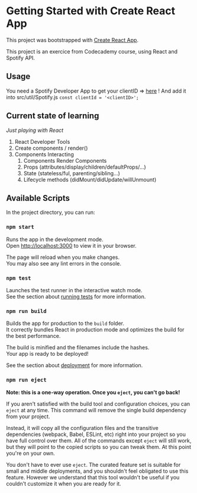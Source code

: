 # Getting Started with Create React App

This project was bootstrapped with [Create React App](https://github.com/facebook/create-react-app).

This project is an exercice from Codecademy course, using React and Spotify API.

## Usage

You need a Spotify Developer App to get your clientID => [here](https://developer.spotify.com/dashboard/applications) !
And add it into src/util/Spotify.js
`const clientId = '<clientID>';`

## Current state of learning
*Just playing with React*

1. React Developer Tools
2. Create components / render()
3. Components Interacting
    1. Components Render Components
    2. Props (attributes/display/children/defaultProps/...)
    3. State (stateless/ful, parenting/sibling...)
    4. Lifecycle methods (didMount/didUpdate/willUnmount)


## Available Scripts

In the project directory, you can run:

### `npm start`

Runs the app in the development mode.\
Open [http://localhost:3000](http://localhost:3000) to view it in your browser.

The page will reload when you make changes.\
You may also see any lint errors in the console.

### `npm test`

Launches the test runner in the interactive watch mode.\
See the section about [running tests](https://facebook.github.io/create-react-app/docs/running-tests) for more information.

### `npm run build`

Builds the app for production to the `build` folder.\
It correctly bundles React in production mode and optimizes the build for the best performance.

The build is minified and the filenames include the hashes.\
Your app is ready to be deployed!

See the section about [deployment](https://facebook.github.io/create-react-app/docs/deployment) for more information.

### `npm run eject`

**Note: this is a one-way operation. Once you `eject`, you can't go back!**

If you aren't satisfied with the build tool and configuration choices, you can `eject` at any time. This command will remove the single build dependency from your project.

Instead, it will copy all the configuration files and the transitive dependencies (webpack, Babel, ESLint, etc) right into your project so you have full control over them. All of the commands except `eject` will still work, but they will point to the copied scripts so you can tweak them. At this point you're on your own.

You don't have to ever use `eject`. The curated feature set is suitable for small and middle deployments, and you shouldn't feel obligated to use this feature. However we understand that this tool wouldn't be useful if you couldn't customize it when you are ready for it.
